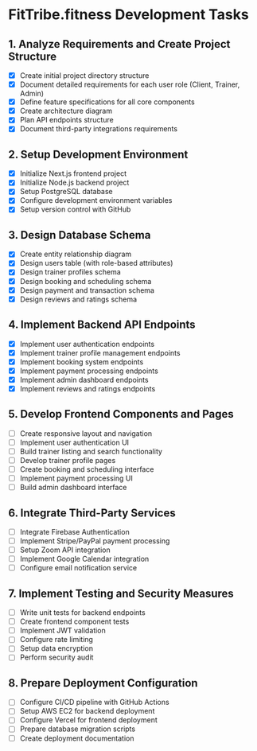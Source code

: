 # FitTribe.fitness Development Tasks

## 1. Analyze Requirements and Create Project Structure
- [x] Create initial project directory structure
- [x] Document detailed requirements for each user role (Client, Trainer, Admin)
- [x] Define feature specifications for all core components
- [x] Create architecture diagram
- [x] Plan API endpoints structure
- [x] Document third-party integrations requirements

## 2. Setup Development Environment
- [x] Initialize Next.js frontend project
- [x] Initialize Node.js backend project
- [x] Setup PostgreSQL database
- [x] Configure development environment variables
- [x] Setup version control with GitHub

## 3. Design Database Schema
- [x] Create entity relationship diagram
- [x] Design users table (with role-based attributes)
- [x] Design trainer profiles schema
- [x] Design booking and scheduling schema
- [x] Design payment and transaction schema
- [x] Design reviews and ratings schema

## 4. Implement Backend API Endpoints
- [x] Implement user authentication endpoints
- [x] Implement trainer profile management endpoints
- [x] Implement booking system endpoints
- [x] Implement payment processing endpoints
- [x] Implement admin dashboard endpoints
- [x] Implement reviews and ratings endpoints

## 5. Develop Frontend Components and Pages
- [ ] Create responsive layout and navigation
- [ ] Implement user authentication UI
- [ ] Build trainer listing and search functionality
- [ ] Develop trainer profile pages
- [ ] Create booking and scheduling interface
- [ ] Implement payment processing UI
- [ ] Build admin dashboard interface

## 6. Integrate Third-Party Services
- [ ] Integrate Firebase Authentication
- [ ] Implement Stripe/PayPal payment processing
- [ ] Setup Zoom API integration
- [ ] Implement Google Calendar integration
- [ ] Configure email notification service

## 7. Implement Testing and Security Measures
- [ ] Write unit tests for backend endpoints
- [ ] Create frontend component tests
- [ ] Implement JWT validation
- [ ] Configure rate limiting
- [ ] Setup data encryption
- [ ] Perform security audit

## 8. Prepare Deployment Configuration
- [ ] Configure CI/CD pipeline with GitHub Actions
- [ ] Setup AWS EC2 for backend deployment
- [ ] Configure Vercel for frontend deployment
- [ ] Prepare database migration scripts
- [ ] Create deployment documentation
